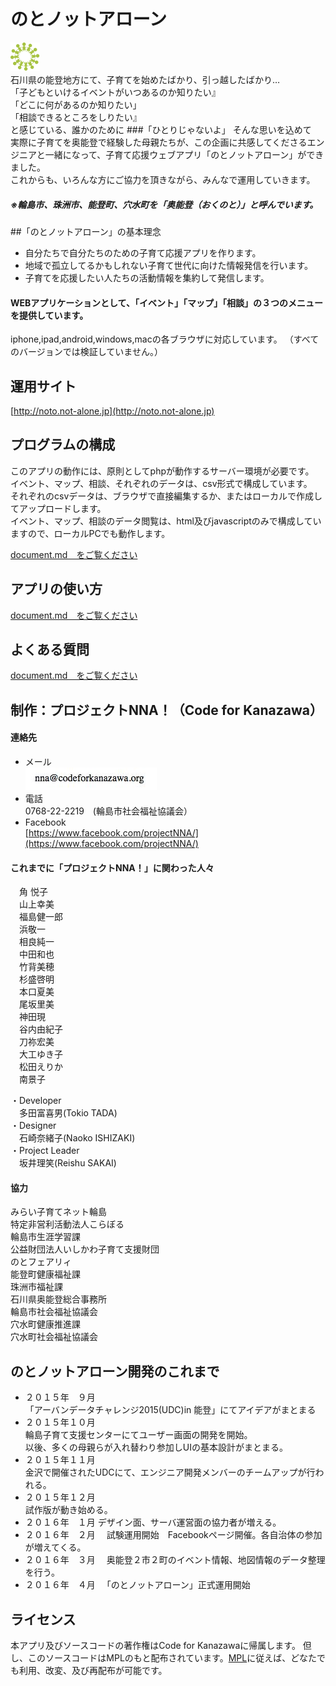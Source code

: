 のとノットアローン
====

![シンボル](images/notalone_symbol.png)   
石川県の能登地方にて、子育てを始めたばかり、引っ越したばかり…  
「子どもといけるイベントがいつあるのか知りたい』  
「どこに何があるのか知りたい」  
「相談できるところをしりたい』  
と感じている、誰かのために
###「ひとりじゃないよ」
そんな思いを込めて  
実際に子育てを奥能登で経験した母親たちが、この企画に共感してくださるエンジニアと一緒になって、子育て応援ウェブアプリ「のとノットアローン」ができました。  
これからも、いろんな方にご協力を頂きながら、みんなで運用していきます。  
##### ※輪島市、珠洲市、能登町、穴水町を「奥能登（おくのと）」と呼んでいます。

##「のとノットアローン」の基本理念
* 自分たちで自分たちのための子育て応援アプリを作ります。  
* 地域で孤立してるかもしれない子育て世代に向けた情報発信を行います。
* 子育てを応援したい人たちの活動情報を集約して発信します。  

#### WEBアプリケーションとして、「イベント」「マップ」「相談」の３つのメニューを提供しています。
iphone,ipad,android,windows,macの各ブラウザに対応しています。
（すべてのバージョンでは検証していません。）

## 運用サイト
[http://noto.not-alone.jp](http://noto.not-alone.jp)  

## プログラムの構成
このアプリの動作には、原則としてphpが動作するサーバー環境が必要です。  
イベント、マップ、相談、それぞれのデータは、csv形式で構成しています。  
それぞれのcsvデータは、ブラウザで直接編集するか、またはローカルで作成してアップロードします。  
イベント、マップ、相談のデータ閲覧は、html及びjavascriptのみで構成していますので、ローカルPCでも動作します。

[document.md　をご覧ください](document.md)


## アプリの使い方
[document.md　をご覧ください](document.md)

## よくある質問
[document.md　をご覧ください](document.md)

## 制作：プロジェクトNNA！（Code for Kanazawa）
#### 連絡先
* メール  
![](images/mailaddress.jpg)
* 電話  
0768-22-2219　(輪島市社会福祉協議会）
* Facebook  
[https://www.facebook.com/projectNNA/](https://www.facebook.com/projectNNA/)  

#### これまでに「プロジェクトNNA！」に関わった人々
　角 悦子  
　山上幸美  
　福島健一郎  
　浜敬一  
　相良純一  
　中田和也  
　竹背美穂  
　杉盛啓明  
　本口夏美  
　尾坂里美  
　神田現  
　谷内由紀子  
　刀祢宏美  
　大工ゆき子  
　松田えりか  
　南景子  

・Developer  
　多田富喜男(Tokio TADA)  
・Designer  
　石崎奈緒子(Naoko ISHIZAKI)  
・Project Leader  
　坂井理笑(Reishu SAKAI)  

#### 協力
みらい子育てネット輪島  
特定非営利活動法人こらぼる  
輪島市生涯学習課  
公益財団法人いしかわ子育て支援財団  
のとフェアリィ  
能登町健康福祉課  
珠洲市福祉課  
石川県奥能登総合事務所  
輪島市社会福祉協議会  
穴水町健康推進課  
穴水町社会福祉協議会  

## のとノットアローン開発のこれまで
* ２０１５年　９月  
「アーバンデータチャレンジ2015(UDC)in 能登」にてアイデアがまとまる
* ２０１５年１０月  
 輪島子育て支援センターにてユーザー画面の開発を開始。  
 以後、多くの母親らが入れ替わり参加しUIの基本設計がまとまる。
* ２０１５年１１月  
 金沢で開催されたUDCにて、エンジニア開発メンバーのチームアップが行われる。
* ２０１５年１２月  
 試作版が動き始める。
* ２０１６年　１月
 デザイン面、サーバ運営面の協力者が増える。
* ２０１６年　２月
　試験運用開始　Facebookページ開催。各自治体の参加が増えてくる。  
* ２０１６年　３月
　奥能登２市２町のイベント情報、地図情報のデータ整理を行う。</li>
* ２０１６年　４月
　「のとノットアローン」正式運用開始

## ライセンス   
本アプリ及びソースコードの著作権はCode for Kanazawaに帰属します。 
但し、このソースコードはMPLのもと配布されています。[MPL](https://www.mozilla.org/en-US/MPL/2.0/)に従えば、どなたでも利用、改変、及び再配布が可能です。
